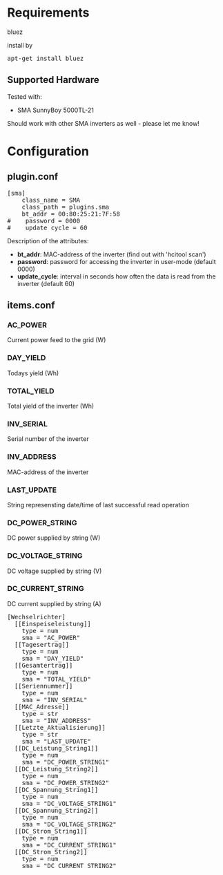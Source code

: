 # Requirements

bluez

install by
<pre>
apt-get install bluez
</pre>

## Supported Hardware

Tested with:
* SMA SunnyBoy 5000TL-21

Should work with other SMA inverters as well - please let me know!

# Configuration

## plugin.conf

<pre>
[sma]
    class_name = SMA
    class_path = plugins.sma
    bt_addr = 00:80:25:21:7F:58
#    password = 0000
#    update_cycle = 60
</pre>

Description of the attributes:

* __bt_addr__: MAC-address of the inverter (find out with 'hcitool scan')
* __password__: password for accessing the inverter in user-mode (default 0000)
* __update_cycle__: interval in seconds how often the data is read from the inverter (default 60)

## items.conf

### AC_POWER

Current power feed to the grid (W)

### DAY_YIELD

Todays yield (Wh)

### TOTAL_YIELD

Total yield of the inverter (Wh)

### INV_SERIAL

Serial number of the inverter

### INV_ADDRESS

MAC-address of the inverter

### LAST_UPDATE

String represensting date/time of last successful read operation

### DC_POWER_STRING<x>

DC power supplied by string <x> (W)

### DC_VOLTAGE_STRING<x>

DC voltage supplied by string <x> (V)

### DC_CURRENT_STRING<x>

DC current supplied by string <x> (A)

<pre>
[Wechselrichter]
  [[Einspeiseleistung]]
    type = num
    sma = "AC_POWER"
  [[Tagesertrag]]
    type = num
    sma = "DAY_YIELD"
  [[Gesamtertrag]]
    type = num
    sma = "TOTAL_YIELD"
  [[Seriennummer]]
    type = num
    sma = "INV_SERIAL"
  [[MAC_Adresse]]
    type = str
    sma = "INV_ADDRESS"
  [[Letzte_Aktualisierung]]
    type = str
    sma = "LAST_UPDATE"
  [[DC_Leistung_String1]]
    type = num
    sma = "DC_POWER_STRING1"
  [[DC_Leistung_String2]]
    type = num
    sma = "DC_POWER_STRING2"
  [[DC_Spannung_String1]]
    type = num
    sma = "DC_VOLTAGE_STRING1"
  [[DC_Spannung_String2]]
    type = num
    sma = "DC_VOLTAGE_STRING2"
  [[DC_Strom_String1]]
    type = num
    sma = "DC_CURRENT_STRING1"
  [[DC_Strom_String2]]
    type = num
    sma = "DC_CURRENT_STRING2"
</pre>
